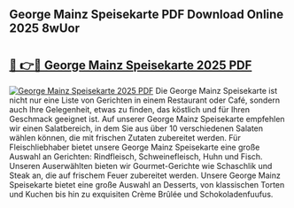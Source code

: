 ## George Mainz Speisekarte PDF Download Online 2025 8wUor

# <h2><a href="http://gc7t89b.nevu.top/?p=George+Mainz+Speisekarte">🔗 👉🔴 George Mainz Speisekarte 2025 PDF</a></h2>

[![George Mainz Speisekarte 2025 PDF](https://i.imgur.com/dBaPXMq.png)](http://gc7t89b.nevu.top/?p=George+Mainz+Speisekarte)
Die George Mainz Speisekarte ist nicht nur eine Liste von Gerichten in einem Restaurant oder Café, sondern auch Ihre Gelegenheit, etwas zu finden, das köstlich und für Ihren Geschmack geeignet ist. Auf unserer George Mainz Speisekarte empfehlen wir einen Salatbereich, in dem Sie aus über 10 verschiedenen Salaten wählen können, die mit frischen Zutaten zubereitet werden. Für Fleischliebhaber bietet unsere George Mainz Speisekarte eine große Auswahl an Gerichten: Rindfleisch, Schweinefleisch, Huhn und Fisch. Unseren Auserwählten bieten wir Gourmet-Gerichte wie Schaschlik und Steak an, die auf frischem Feuer zubereitet werden. Unsere George Mainz Speisekarte bietet eine große Auswahl an Desserts, von klassischen Torten und Kuchen bis hin zu exquisiten Crème Brûlée und Schokoladenfuufus.
